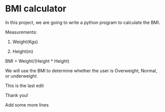 # BMI calculator

In this project, we are going to write a python program to calculate the BMI.


Measurements:

1. Weight(Kgs)

2. Height(m)

BMI = Weight/(Height * Height)

We will use the BMI to determine whether the user is Overweight, Normal, or underweight.


This is the last edit


Thank you!

Add some more lines
